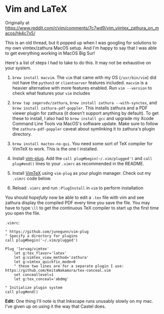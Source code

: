 # Vim and LaTeX

Originally at https://www.reddit.com/r/vim/comments/7c7wd9/vim_vimtex_zathura_on_macos/hk4c7x5/

This is an old thread, but it popped up when I was googling for solutions to my own vimtex/zathura MacOS setup. And I'm happy to say that I was able to get everything working in MacOS Big Sur!

Here's a list of steps I had to take to do this. It may not be exhaustive on your system.

1. `brew install macvim`. The `vim` that came with my OS (`/usr/bin/vim`) did not have the `python3` or `clientserver` features included. `macvim` is a heavier alternative with more features enabled. Run `vim --version` to check what features your `vim` includes
2. `brew tap zegervdv/zathura`, `brew install zathura --with-synctex`, and `brew install zathura-pdf-poppler`. This installs zathura and a PDF viewer plugin for zathura (it doesn't support anything by default). To get these to install, I also had to `brew install gcc` and upgrade my Xcode Command Line Tools via MacOS's software update. Make sure to follow the `zathura-pdf-poppler` caveat about symlinking it to zathura's plugin directory. 
3. `brew install mactex-no-gui`. You need some sort of TeX compiler for VimTeX to work. This is the one I installed.
4. Install [vim-plug](https://github.com/junegunn/vim-plug). Add the `call plug#begin(~/.vim/plugged')` and `call plug#end()` lines to your `.vimrc` as recommended in the README.
5. Install [VimTeX](https://github.com/lervag/vimtex) using `vim-plug` as your plugin manager. Check out my `.vimrc` code below.

6. Reload `.vimrc` and run `:PlugInstall` in `vim` to perform installation

You should *hopefully* now be able to edit a `.tex` file with vim and see zathura display the compiled PDF every time you save the file. You may have to type `\ll` to get the continuous TeX compiler to start up the first time you open the file.

`.vimrc`:

    " https://github.com/junegunn/vim-plug
    " Specify a directory for plugins
    call plug#begin('~/.vim/plugged')

    Plug 'lervag/vimtex'
        let g:tex_flavor='latex'
        let g:vimtex_view_method='zathura'
        let g:vimtex_quickfix_mode=0
        " these two lines are for a separate plugin I use: https://github.com/KeitaNakamura/tex-conceal.vim
        set conceallevel=1
        let g:tex_conceal='abdmg'

    " Initialize plugin system
    call plug#end()

**Edit:** One thing I'll note is that Inkscape runs unusably slowly on my mac. I've given up on using it the way that Castel does.
